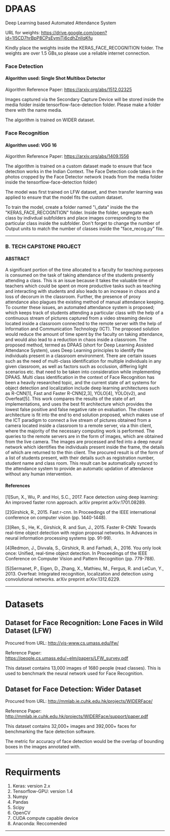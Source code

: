 # DPAAS
Deep Learning based Automated Attendance System

URL for weights: https://drive.google.com/open?id=1I5CD7hrBpP8CPsEymiTj6cdhZnllqKfu

Kindly place the weights inside the KERAS_FACE_RECOGNITION folder. The weights are over 1.5 GBs,so please use a reliable internet connection.

### Face Detection
#### Algorithm used: Single Shot Multibox Detector

Algorithm Reference Paper: https://arxiv.org/abs/1512.02325

Images captured via the Secondary Capture Device will be stored inside the media folder inside tensorflow-face-detection folder. Please make a folder there with the name media.

The algorithm is trained on WIDER dataset.

### Face Recognition
#### Algorithm used: VGG 16

Algorithm Reference Paper: https://arxiv.org/abs/1409.1556

The algorithm is trained on a custom dataset made to ensure that face detection works in the Indian Context. The Face Detection code takes in the photos cropped by the Face Detector network (reads from the media folder inside the tensorflow-face-detection folder)

The model was first trained on LFW dataset, and then transfer learning was applied to ensure that the model fits the custom dataset.

To train the model, create a folder named "i_data" inside the the "KERAS_FACE_RECOGNTION" folder. Inside the folder, segregate each class by indivdual subfolders and place images corresponding to the particular class inside the subfolder. Don't forget to change the  number of Output units to match the number of classes inside the "face_recog.py" file. 

_____________________________________________________________________________________________________________________________


### B. TECH CAPSTONE PROJECT

#### ABSTRACT

A significant portion of the time allocated to a faculty for teaching purposes is consumed on
the task of taking attendance of the students presently attending a class. This is an issue because it takes
the valuable time of teachers which could be spent on more productive tasks such as teaching and
interacting with students and also leads to an increase in chaos and a loss of decorum in the classroom.
Further, the presence of proxy attendance also plagues the existing method of manual attendance
keeping. To counter these issues, an automated attendance system is proposed; which keeps track of
students attending a particular class with the help of a continuous stream of pictures captured from a
video streaming device located inside a classroom connected to the remote server with the help of
Information and Communication Technology (ICT). The proposed solution would reduce the amount of
time spent by the faculty on taking attendance, and would also lead to a reduction in chaos inside a
classroom. The proposed method, termed as DPAAS (short for Deep Learning Assisted Attendance
System), uses Deep Learning principles to identify the individuals present in a classroom environment.
There are certain issues such as the need of multi-class identification for multiple individuals in any given
classroom, as well as factors such as occlusion, differing light scenarios etc. that need to be taken into
consideration while implementing DPAAS. Multi class identification in the context of Face Recognition has
been a heavily researched topic, and the current state of art systems for object detection and localization
include deep learning architectures such as R-CNN[1], Fast and Faster R-CNN[2,3], YOLO[4], YOLO(v2),
and Overfeat[5]. This work compares the results of the state of art implementations, and uses the best fit
architecture which provides the lowest false positive and false negative rate on evaluation. The chosen
architecture is fit into the end to end solution proposed, which makes use of the ICT paradigm to connect
a live stream of pictures obtained from a camera located inside a classroom to a remote server, via a thin
client, where the majority of the necessary computing work is performed. The queries to the remote
servers are in the form of images, which are obtained from the live camera. The images are processed
and fed into a deep neural network which identifies the individuals present inside the frame, the details of
which are returned to the thin client. The procured result is of the form of a list of students present, with
their details such as registration number, student name and class room. This result can be automatically
synced to the attendance system to provide an automatic updation of attendance without any human
intervention.

#### References
[1]Sun, X., Wu, P. and Hoi, S.C., 2017. Face detection using deep learning: An improved faster rcnn approach. arXiv preprint
arXiv:1701.08289.

[2]Girshick, R., 2015. Fast r-cnn. In Proceedings of the IEEE international conference on computer vision (pp. 1440-1448).

[3]Ren, S., He, K., Girshick, R. and Sun, J., 2015. Faster R-CNN: Towards real-time object detection with region proposal networks.
In Advances in neural information processing systems (pp. 91-99).

[4]Redmon, J., Divvala, S., Girshick, R. and Farhadi, A., 2016. You only look once: Unified, real-time object detection. In
Proceedings of the IEEE Conference on Computer Vision and Pattern Recognition (pp. 779-788).

[5]Sermanet, P., Eigen, D., Zhang, X., Mathieu, M., Fergus, R. and LeCun, Y., 2013. Overfeat: Integrated recognition, localization and detection using convolutional networks. arXiv preprint arXiv:1312.6229.

_____________________________________________________________________________________________________________________________

# Datasets

## Dataset for Face Recognition: Lone Faces in Wild Dataset (LFW)

Procured from URL:  http://vis-www.cs.umass.edu/lfw/

Reference Paper:    https://people.cs.umass.edu/~elm/papers/LFW_survey.pdf

This dataset contains 13,000 images of 1680 people (read classes). This is used to benchmark the neural network used for Face Recognition.


## Dataset for Face Detection: Wider Dataset

Procured from URL:  http://mmlab.ie.cuhk.edu.hk/projects/WIDERFace/

Reference Paper:    http://mmlab.ie.cuhk.edu.hk/projects/WIDERFace/support/paper.pdf

This dataset contains 32,000+ images and 392,000+ faces for benchmarking the face detection software. 

The metric for accuracy of face detection would be the overlap of bounding boxes in the images annotated with.

_____________________________________________________________________________________________________________________________

# Requirments

1. Keras: version 2.x
2. Tensorflow-GPU: version 1.4
3. Numpy
4. Pandas
5. Scipy
6. OpenCV
7. CUDA compute capable device
8. Anaconda: Reccomended

_____________________________________________________________________________________________________________________________


